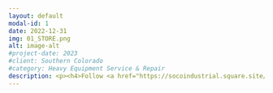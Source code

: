 ```yaml
---
layout: default
modal-id: 1
date: 2022-12-31
img: 01_STORE.png
alt: image-alt
#project-date: 2023
#client: Southern Colorado
#category: Heavy Equipment Service & Repair
description: <p><h4>Follow <a href="https://socoindustrial.square.site/">this link</a> to be redirected to our online store.</h4></p><p>Browse our services and the common hydraulic and pneumatic parts we stock. Order online and we will deliver to the Cañon City/Florence area the following day. Outside this area and we will use UPS or FedEx to ship the parts the following business day after the order is received.</p> <p>If you order an Oil Change Service through our online store, be sure to schedule it by calling or texting (719) 877-5139. Or you can email us at admin@socoindustrial.com. Or use our <a href="https://calendly.com/socoindustrial/">online calendar</a> to schedule your service.</p> 
---
```

